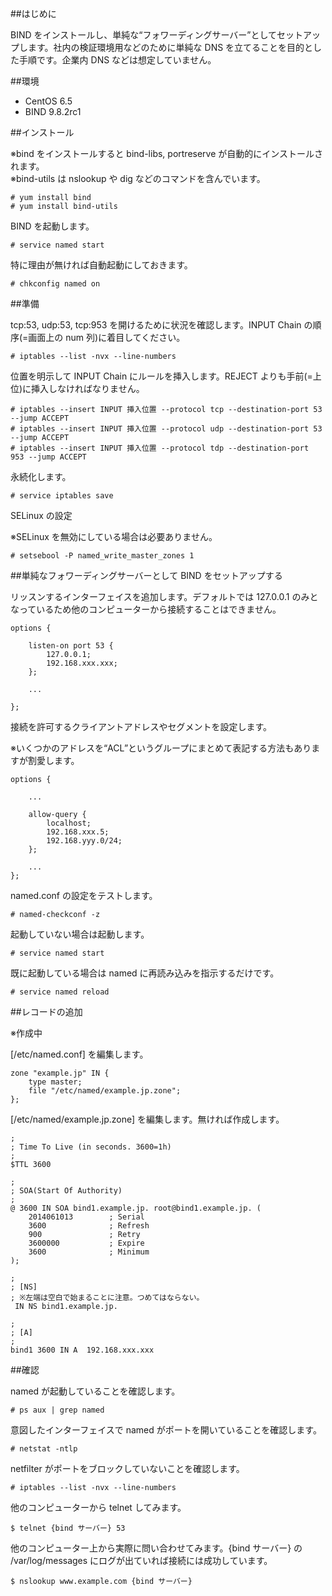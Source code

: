 ##はじめに

BIND をインストールし、単純な“フォワーディングサーバー”としてセットアップします。社内の検証環境用などのために単純な DNS を立てることを目的とした手順です。企業内 DNS などは想定していません。

##環境

- CentOS 6.5
- BIND 9.8.2rc1

##インストール

※bind をインストールすると bind-libs, portreserve が自動的にインストールされます。  
※bind-utils は nslookup や dig などのコマンドを含んでいます。  

    # yum install bind
    # yum install bind-utils

BIND を起動します。

    # service named start

特に理由が無ければ自動起動にしておきます。

    # chkconfig named on




##準備


tcp:53, udp:53, tcp:953 を開けるために状況を確認します。INPUT Chain の順序(=画面上の num 列)に着目してください。

    # iptables --list -nvx --line-numbers

位置を明示して INPUT Chain にルールを挿入します。REJECT よりも手前(=上位)に挿入しなければなりません。

    # iptables --insert INPUT 挿入位置 --protocol tcp --destination-port 53 --jump ACCEPT
    # iptables --insert INPUT 挿入位置 --protocol udp --destination-port 53 --jump ACCEPT
    # iptables --insert INPUT 挿入位置 --protocol tdp --destination-port 953 --jump ACCEPT

永続化します。

    # service iptables save

SELinux の設定

※SELinux を無効にしている場合は必要ありません。

    # setsebool -P named_write_master_zones 1








##単純なフォワーディングサーバーとして BIND をセットアップする

リッスンするインターフェイスを追加します。デフォルトでは 127.0.0.1 のみとなっているため他のコンピューターから接続することはできません。

```
options {

    listen-on port 53 {
        127.0.0.1;
        192.168.xxx.xxx;
    };

    ...

};
```



接続を許可するクライアントアドレスやセグメントを設定します。

※いくつかのアドレスを“ACL”というグループにまとめて表記する方法もありますが割愛します。

```
options {

    ...

    allow-query {
        localhost;
        192.168.xxx.5;
        192.168.yyy.0/24;
    };

    ...
};
```

named.conf の設定をテストします。

    # named-checkconf -z

起動していない場合は起動します。

    # service named start

既に起動している場合は named に再読み込みを指示するだけです。

    # service named reload









##レコードの追加

※作成中

[/etc/named.conf] を編集します。
```
zone "example.jp" IN {
    type master;
    file "/etc/named/example.jp.zone";
};
```

[/etc/named/example.jp.zone] を編集します。無ければ作成します。

```
;
; Time To Live (in seconds. 3600=1h)
;
$TTL 3600

;
; SOA(Start Of Authority)
;
@ 3600 IN SOA bind1.example.jp. root@bind1.example.jp. (
    2014061013        ; Serial
    3600              ; Refresh
    900               ; Retry
    3600000           ; Expire
    3600              ; Minimum
);

;
; [NS]
; ※左端は空白で始まることに注意。つめてはならない。
 IN NS bind1.example.jp.

;
; [A]
;
bind1 3600 IN A  192.168.xxx.xxx
```



##確認

named が起動していることを確認します。

    # ps aux | grep named

意図したインターフェイスで named がポートを開いていることを確認します。

    # netstat -ntlp

netfilter がポートをブロックしていないことを確認します。

    # iptables --list -nvx --line-numbers

他のコンピューターから telnet してみます。

    $ telnet {bind サーバー} 53

他のコンピューター上から実際に問い合わせてみます。{bind サーバー} の /var/log/messages にログが出ていれば接続には成功しています。

    $ nslookup www.example.com {bind サーバー}






